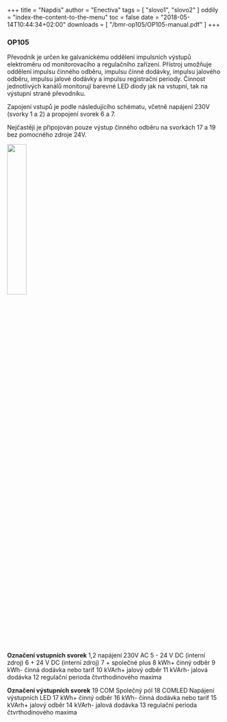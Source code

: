 +++
title = "Napdis"
author = "Enectiva"
tags = [
    "slovo1",
    "slovo2"
]
oddily = "index-the-content-to-the-menu"
toc = false
date = "2018-05-14T10:44:34+02:00"
downloads = [
    "/bmr-op105/OP105-manual.pdf"
]
+++
### OP105
Převodník je určen ke galvanickému oddělení impulsních výstupů elektroměru od monitorovacího a regulačního zařízení. Přístroj umožňuje oddělení impulsu činného odběru, impulsu činné dodávky, impulsu jalového odběru, impulsu jalové dodávky a impulsu registrační periody. Činnost jednotlivých kanálů monitorují barevné LED diody jak na vstupní, tak na výstupní straně převodníku.

Zapojení vstupů je podle následujícího schématu, včetně napájení 230V (svorky 1 a 2) a propojení svorek 6 a 7.

Nejčastěji je připojován pouze výstup činného odběru na svorkách 17 a 19 bez pomocného zdroje 24V.


<img class="center" src="/images/bmr-op105/op105-schema.png" style="width:30%"></img>

**Označení vstupních svorek**
1,2	napájení 230V AC
5	- 24 V DC (interní zdroj) 
6	+ 24 V DC (interní zdroj)
7	+ společné plus
8	kWh+ činný odběr
9	kWh- činná dodávka nebo tarif
10	kVArh+ jalový odběr
11	kVArh- jalová dodávka
12	regulační perioda čtvrthodinového maxima

**Označení výstupních svorek**
19	COM Společný pól
18	COMLED Napájení výstupních LED
17	kWh+ činný odběr
16	kWh- činná dodávka nebo tarif
15	kVArh+ jalový odběr
14	kVArh- jalová dodávka
13	regulační perioda čtvrthodinového maxima

